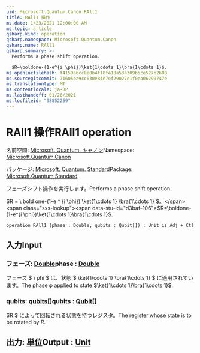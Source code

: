 ```yaml
---
uid: Microsoft.Quantum.Canon.RAll1
title: RAll1 操作
ms.date: 1/23/2021 12:00:00 AM
ms.topic: article
qsharp.kind: operation
qsharp.namespace: Microsoft.Quantum.Canon
qsharp.name: RAll1
qsharp.summary: >-
  Performs a phase shift operation.

  $R=\boldone-(1-e^{i \phi})\ket{1\cdots 1}\bra{1\cdots 1}$.
ms.openlocfilehash: f4159a6cc0e0b4f18f418a53a309b5ce527b2608
ms.sourcegitcommit: 71605ea9cc630e84e7ef29027e1f0ea06299747e
ms.translationtype: MT
ms.contentlocale: ja-JP
ms.lasthandoff: 01/26/2021
ms.locfileid: "98852259"
---
```

# <a name="rall1-operation"></a><span data-ttu-id="d3baf-102">RAll1 操作</span><span class="sxs-lookup"><span data-stu-id="d3baf-102">RAll1 operation</span></span>

<span data-ttu-id="d3baf-103">名前空間: [Microsoft. Quantum. キャノン](xref:Microsoft.Quantum.Canon)</span><span class="sxs-lookup"><span data-stu-id="d3baf-103">Namespace: [Microsoft.Quantum.Canon](xref:Microsoft.Quantum.Canon)</span></span>

<span data-ttu-id="d3baf-104">パッケージ: [Microsoft. Quantum. Standard](https://nuget.org/packages/Microsoft.Quantum.Standard)</span><span class="sxs-lookup"><span data-stu-id="d3baf-104">Package: [Microsoft.Quantum.Standard](https://nuget.org/packages/Microsoft.Quantum.Standard)</span></span>


<span data-ttu-id="d3baf-105">フェーズシフト操作を実行します。</span><span class="sxs-lookup"><span data-stu-id="d3baf-105">Performs a phase shift operation.</span></span>

<span data-ttu-id="d3baf-106">$R = \ bold one-(1-e ^ {i \phi}) \ket{1\cdots 1} \bra{1\cdots 1} $。</span><span class="sxs-lookup"><span data-stu-id="d3baf-106">$R=\boldone-(1-e^{i \phi})\ket{1\cdots 1}\bra{1\cdots 1}$.</span></span>

```qsharp
operation RAll1 (phase : Double, qubits : Qubit[]) : Unit is Adj + Ctl
```


## <a name="input"></a><span data-ttu-id="d3baf-107">入力</span><span class="sxs-lookup"><span data-stu-id="d3baf-107">Input</span></span>

### <a name="phase--double"></a><span data-ttu-id="d3baf-108">フェーズ: [Double](xref:microsoft.quantum.lang-ref.double)</span><span class="sxs-lookup"><span data-stu-id="d3baf-108">phase : [Double](xref:microsoft.quantum.lang-ref.double)</span></span>

<span data-ttu-id="d3baf-109">フェーズ $ \ phi $ は、状態 $ \ket{1\cdots 1} \bra{1\cdots 1} $ に適用されています。</span><span class="sxs-lookup"><span data-stu-id="d3baf-109">The phase $\phi$ applied to state $\ket{1\cdots 1}\bra{1\cdots 1}$.</span></span>


### <a name="qubits--qubit"></a><span data-ttu-id="d3baf-110">qubits: [qubits](xref:microsoft.quantum.lang-ref.qubit)[]</span><span class="sxs-lookup"><span data-stu-id="d3baf-110">qubits : [Qubit](xref:microsoft.quantum.lang-ref.qubit)[]</span></span>

<span data-ttu-id="d3baf-111">$R $ によって回転される状態を持つレジスタ。</span><span class="sxs-lookup"><span data-stu-id="d3baf-111">The register whose state is to be rotated by $R$.</span></span>



## <a name="output--unit"></a><span data-ttu-id="d3baf-112">出力: [単位](xref:microsoft.quantum.lang-ref.unit)</span><span class="sxs-lookup"><span data-stu-id="d3baf-112">Output : [Unit](xref:microsoft.quantum.lang-ref.unit)</span></span>

